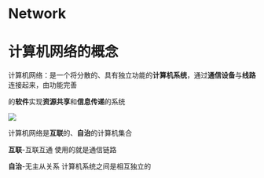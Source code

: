 # Network


# 计算机网络的概念

 计算机网络：是一个将分散的、具有独立功能的**计算机系统**，通过**通信设备**与**线路**连接起来，由功能完善
 
 的**软件**实现**资源共享**和**信息传递**的系统
 
![](https://cdn.jsdelivr.net/gh/cloverfelix/image/image/20210707115018.png)
 
计算机网络是**互联**的、**自治**的计算机集合

**互联**-互联互通	使用的就是通信链路

**自治**-无主从关系  计算机系统之间是相互独立的
